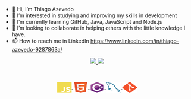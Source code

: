 - 👋 Hi, I’m Thiago Azevedo
- 👀 I’m interested in studying and improving my skills in development
- 🌱 I’m currently learning GitHub, Java, JavaScript and Node.js
- 💞️ I’m looking to collaborate in helping others with the little knowledge I have.
- 📫 How to reach me  in LinkedIn https://www.linkedin.com/in/thiago-azevedo-9287863a/

<div align="center">
  <a href="https://github.com/Thiaguinho94">
  <img height="150em" src="https://github-readme-stats.vercel.app/api?username=Thiaguinho94&show_icons=true&theme=dark&include_all_commits=true&count_private=true"/>
  <img height="150em" src="https://github-readme-stats.vercel.app/api/top-langs/?username=Thiaguinho94&layout=compact&langs_count=7&theme=dark"/>
</div>
  
  ##
  <div style="display: inline_block" align = "center"><br>
   <img align="center" alt="Thiaguinho-Js" height="30" width="40" src="https://raw.githubusercontent.com/devicons/devicon/master/icons/javascript/javascript-plain.svg">
   <img align="center" alt="Thiaguinho-HTML" height="30" width="40" src="https://raw.githubusercontent.com/devicons/devicon/master/icons/html5/html5-original.svg">
   <img align="center" alt="Thiaguinho-Csharp" height="30" width="40" src="https://raw.githubusercontent.com/devicons/devicon/master/icons/csharp/csharp-original.svg">
   <img align="center" alt="Thiaguinho-M" height="30" width="40" src="https://raw.githubusercontent.com/devicons/devicon/master/icons/mysql/mysql-plain.svg">
   <img align="center" alt="Thiaguinho-G" height="30" width="40" src="https://raw.githubusercontent.com/devicons/devicon/master/icons/git/git-plain.svg">
  </div>
  
  ##

<!---
Thiaguinho94/Thiaguinho94 is a ✨ special ✨ repository because its `README.md` (this file) appears on your GitHub profile.
You can click the Preview link to take a look at your changes.
--->
